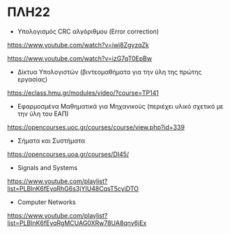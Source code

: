 # ΠΛΗ22

- Υπολογισμός CRC αλγόριθμου (Error correction)

https://www.youtube.com/watch?v=iwj8ZgyzqZk

https://www.youtube.com/watch?v=izG7qT0EpBw

- Δίκτυα Υπολογιστών (βιντεομαθήματα για την ύλη της πρώτης εργασίας)

https://eclass.hmu.gr/modules/video/?course=TP141

- Εφαρμοσμένα Μαθηματικά για Μηχανικούς (περιέχει υλικό σχετικό με την ύλη του ΕΑΠ)

https://opencourses.uoc.gr/courses/course/view.php?id=339

- Σήματα και Συστήματα

https://opencourses.uoa.gr/courses/DI45/

- Signals and Systems

https://www.youtube.com/playlist?list=PLBlnK6fEyqRhG6s3jYIU48CqsT5cyiDTO

- Computer Networks

https://www.youtube.com/playlist?list=PLBlnK6fEyqRgMCUAG0XRw78UA8qnv6jEx
